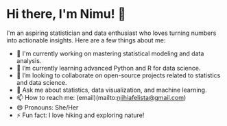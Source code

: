 # Hi there, I'm Nimu! 👋

I'm an aspiring statistician and data enthusiast who loves turning numbers into actionable insights. Here are a few things about me:

- 🔭 I'm currently working on mastering statistical modeling and data analysis.
- 🌱 I’m currently learning advanced Python and R for data science.
- 👯 I’m looking to collaborate on open-source projects related to statistics and data science.
- 💬 Ask me about statistics, data visualization, and machine learning.
- 📫 How to reach me: (email)(mailto:njihiafelista@gmail.com)  
- 😄 Pronouns: She/Her
- ⚡ Fun fact: I love hiking and exploring nature!
